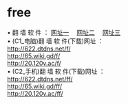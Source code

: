 # free
&#8226; 翻 墙 软 件 ：
<a href="http://622.dtdns.net/f/" target="_blank">网址一</a>
　<a href="http://65.wiki.gd/ff/" target="_blank">网址二</a>
　<a href="http://20.120v.ac/f/" target="_blank">网址三</a>
　<br />
&#8226; (C1_电脑)翻 墙 软 件(下载)网址 ：<br />
<a href="http://622.dtdns.net/f/" target="_blank">http://622.dtdns.net/f/</a><br />
<a href="http://65.wiki.gd/f/" target="_blank">http://65.wiki.gd/f/</a><br />
<a href="http://20.120v.ac/f/" target="_blank">http://20.120v.ac/f/</a><br />
&#8226; (C2_手机)翻 墙 软 件(下载)网址 ：<br />
<a href="http://622.dtdns.net/ff/" target="_blank">http://622.dtdns.net/ff/</a><br />
<a href="http://65.wiki.gd/ff/" target="_blank">http://65.wiki.gd/ff/</a><br />
<a href="http://20.120v.ac/ff/" target="_blank">http://20.120v.ac/ff/ </a>
<br />

